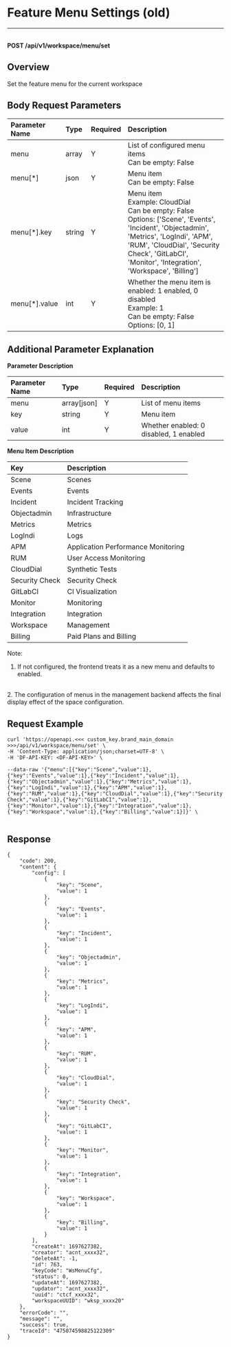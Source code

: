 # Feature Menu Settings (old)

---

<br />**POST /api/v1/workspace/menu/set**

## Overview
Set the feature menu for the current workspace



## Body Request Parameters

| Parameter Name        | Type     | Required   | Description              |
|:-------------------|:-------|:-----|:----------------|
| menu | array | Y | List of configured menu items<br>Can be empty: False <br> |
| menu[*] | json | Y | Menu item<br>Can be empty: False <br> |
| menu[*].key | string | Y | Menu item<br>Example: CloudDial <br>Can be empty: False <br>Options: ['Scene', 'Events', 'Incident', 'Objectadmin', 'Metrics', 'LogIndi', 'APM', 'RUM', 'CloudDial', 'Security Check', 'GitLabCI', 'Monitor', 'Integration', 'Workspace', 'Billing'] <br> |
| menu[*].value | int | Y | Whether the menu item is enabled: 1 enabled, 0 disabled<br>Example: 1 <br>Can be empty: False <br>Options: [0, 1] <br> |

## Additional Parameter Explanation


**Parameter Description**

| Parameter Name | Type    | Required | Description                     |
| :------ | :------- | :---- | :------------------------ |
| menu   | array[json]   | Y    | List of menu items               |
| key    | string  | Y    | Menu item                |
| value  | int     | Y    | Whether enabled: 0 disabled, 1 enabled |


**Menu Item Description**

| Key                | Description           |
| :------------------ | :-------------- |
| Scene              | Scenes          |
| Events             | Events          |
| Incident           | Incident Tracking       |
| Objectadmin        | Infrastructure       |
| Metrics            | Metrics          |
| LogIndi            | Logs           |
| APM                | Application Performance Monitoring   |
| RUM                | User Access Monitoring   |
| CloudDial          | Synthetic Tests     |
| Security Check     | Security Check       |
| GitLabCI           | CI Visualization      |
| Monitor            | Monitoring           |
| Integration        | Integration           |
| Workspace          | Management           |
| Billing            | Paid Plans and Billing |

Note:
<br/>
1. If not configured, the frontend treats it as a new menu and defaults to enabled.
<br/>
2. The configuration of menus in the management backend affects the final display effect of the space configuration.


## Request Example
```shell
curl 'https://openapi.<<< custom_key.brand_main_domain >>>/api/v1/workspace/menu/set' \
-H 'Content-Type: application/json;charset=UTF-8' \
-H 'DF-API-KEY: <DF-API-KEY>' \

--data-raw '{"menu":[{"key":"Scene","value":1},{"key":"Events","value":1},{"key":"Incident","value":1},{"key":"Objectadmin","value":1},{"key":"Metrics","value":1},{"key":"LogIndi","value":1},{"key":"APM","value":1},{"key":"RUM","value":1},{"key":"CloudDial","value":1},{"key":"Security Check","value":1},{"key":"GitLabCI","value":1},{"key":"Monitor","value":1},{"key":"Integration","value":1},{"key":"Workspace","value":1},{"key":"Billing","value":1}]}' \


```




## Response
```shell
{
    "code": 200,
    "content": {
        "config": [
            {
                "key": "Scene",
                "value": 1
            },
            {
                "key": "Events",
                "value": 1
            },
            {
                "key": "Incident",
                "value": 1
            },
            {
                "key": "Objectadmin",
                "value": 1
            },
            {
                "key": "Metrics",
                "value": 1
            },
            {
                "key": "LogIndi",
                "value": 1
            },
            {
                "key": "APM",
                "value": 1
            },
            {
                "key": "RUM",
                "value": 1
            },
            {
                "key": "CloudDial",
                "value": 1
            },
            {
                "key": "Security Check",
                "value": 1
            },
            {
                "key": "GitLabCI",
                "value": 1
            },
            {
                "key": "Monitor",
                "value": 1
            },
            {
                "key": "Integration",
                "value": 1
            },
            {
                "key": "Workspace",
                "value": 1
            },
            {
                "key": "Billing",
                "value": 1
            }
        ],
        "createAt": 1697627382,
        "creator": "acnt_xxxx32",
        "deleteAt": -1,
        "id": 763,
        "keyCode": "WsMenuCfg",
        "status": 0,
        "updateAt": 1697627382,
        "updator": "acnt_xxxx32",
        "uuid": "ctcf_xxxx32",
        "workspaceUUID": "wksp_xxxx20"
    },
    "errorCode": "",
    "message": "",
    "success": true,
    "traceId": "475074598825122309"
} 
```